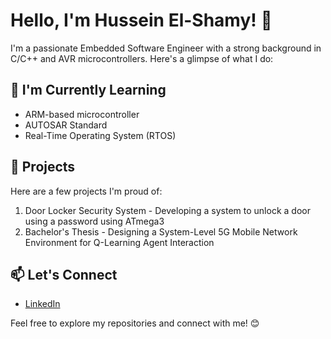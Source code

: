 # Hello, I'm Hussein El-Shamy! 👋

I'm a passionate Embedded Software Engineer with a strong background in C/C++ and AVR microcontrollers. Here's a glimpse of what I do:

## 🌱 I'm Currently Learning
- ARM-based microcontroller
- AUTOSAR Standard
- Real-Time Operating System (RTOS)

## 🚀 Projects
Here are a few projects I'm proud of:
1. Door Locker Security System - Developing a system to unlock a door using a password using ATmega3
2. Bachelor's Thesis - Designing a System-Level 5G Mobile Network Environment for Q-Learning Agent Interaction

## 📫 Let's Connect
- [LinkedIn](https://www.linkedin.com/in/hussein-shamy/)

Feel free to explore my repositories and connect with me! 😊
